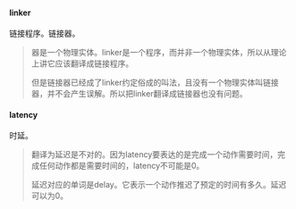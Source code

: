 #### linker

链接程序。链接器。

> 器是一个物理实体。linker是一个程序，而并非一个物理实体，所以从理论上讲它应该翻译成链接程序。
>
> 但是链接器已经成了linker约定俗成的叫法，且没有一个物理实体叫链接器，并不会产生误解。所以把linker翻译成链接器也没有问题。

#### latency

时延。

> 翻译为延迟是不对的。因为latency要表达的是完成一个动作需要时间，完成任何动作都是需要时间的，latency不可能是0。
>
> 延迟对应的单词是delay。它表示一个动作推迟了预定的时间有多久。延迟可以为0。